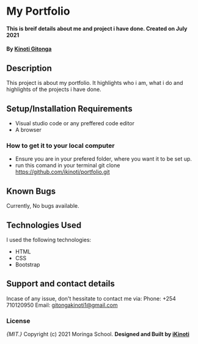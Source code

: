 # My Portfolio
#### This is breif details about me and project i have done. Created on July 2021
#### By **<a href="https://github.com/ikinoti" target="_blank">Kinoti Gitonga</a>**
## Description
This project is about my portfolio. It highlights who i am, what i do and highlights of the projects i have done.

## Setup/Installation Requirements
* Visual studio code or any preffered code editor
* A browser
### How to get it to your local computer
* Ensure you are in your prefered folder, where you want it to be set up.
* run this comand in your terminal git clone https://github.com/ikinoti/portfolio.git

## Known Bugs
Currently, No bugs available. 
## Technologies Used
I used the following technologies:
* HTML
* CSS
* Bootstrap
## Support and contact details
Incase of any issue, don't hessitate to contact me via:
Phone: +254 710120950
Email: gitongakinoti1@gmail.com
### License
*{MIT.}*
Copyright (c) 2021 Moringa School.
**Designed and Built by <a href="https://github.com/ikinoti/" target="_blank">iKinoti</a>**